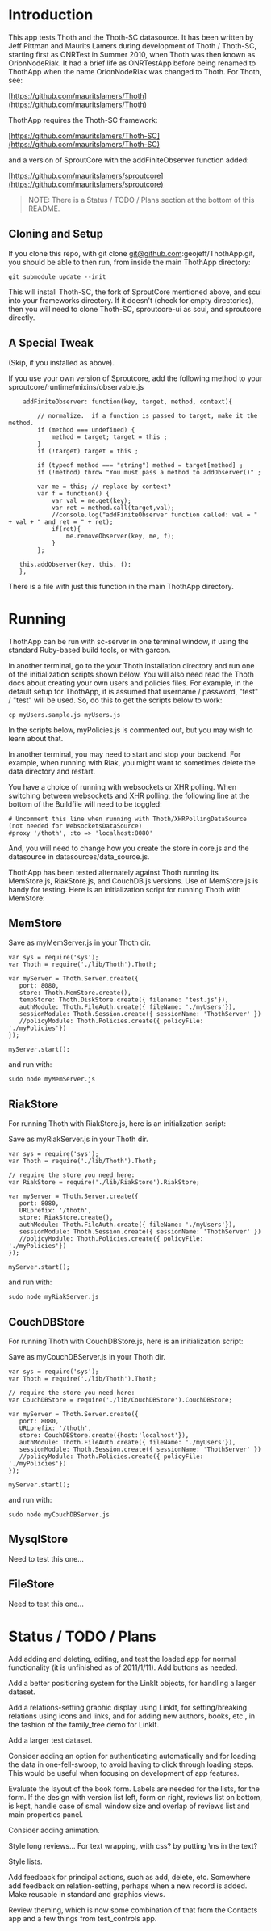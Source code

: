 Introduction
============

This app tests Thoth and the Thoth-SC datasource. It has been written by Jeff Pittman and Maurits Lamers during
development of Thoth / Thoth-SC, starting first as ONRTest in Summer 2010, when Thoth was then known as OrionNodeRiak.
It had a brief life as ONRTestApp before being renamed to ThothApp when the name OrionNodeRiak was changed to Thoth. For
Thoth, see:

[https://github.com/mauritslamers/Thoth](https://github.com/mauritslamers/Thoth)

ThothApp requires the Thoth-SC framework:

[https://github.com/mauritslamers/Thoth-SC](https://github.com/mauritslamers/Thoth-SC)

and a version of SproutCore with the addFiniteObserver function added:

[https://github.com/mauritslamers/sproutcore](https://github.com/mauritslamers/sproutcore)

> NOTE: There is a Status / TODO / Plans section at the bottom of this README.

Cloning and Setup
-----------------

If you clone this repo, with git clone git@github.com:geojeff/ThothApp.git, you should be able to then run, from inside 
the main ThothApp directory:

    git submodule update --init

This will install Thoth-SC, the fork of SproutCore mentioned above, and scui into your frameworks directory. If it doesn't
(check for empty directories), then you will need to clone Thoth-SC, sproutcore-ui as scui, and sproutcore directly.

A Special Tweak
---------------

(Skip, if you installed as above).

If you use your own version of Sproutcore, add the following method to your sproutcore/runtime/mixins/observable.js

        addFiniteObserver: function(key, target, method, context){
 
            // normalize.  if a function is passed to target, make it the method.
            if (method === undefined) {
                method = target; target = this ;
            }
            if (!target) target = this ;
 
            if (typeof method === "string") method = target[method] ;
            if (!method) throw "You must pass a method to addObserver()" ;
 
            var me = this; // replace by context?
            var f = function() {
                var val = me.get(key);
                var ret = method.call(target,val);
                //console.log("addFiniteObserver function called: val = " + val + " and ret = " + ret);
                if(ret){
                    me.removeObserver(key, me, f);
                }
            };
 
       this.addObserver(key, this, f);
       },

There is a file with just this function in the main ThothApp directory.

Running
=======

ThothApp can be run with sc-server in one terminal window, if using the standard Ruby-based build tools, or with garcon.

In another terminal, go to the your Thoth installation directory and run one of the initialization scripts shown below. You 
will also need read the Thoth docs about creating your own users and policies files. For example, in the default setup for
ThothApp, it is assumed that username / password, "test" / "test" will be used. So, do this to get the scripts below to work:

    cp myUsers.sample.js myUsers.js

In the scripts below, myPolicies.js is commented out, but you may wish to learn about that.

In another terminal, you may need to start and stop your backend. For example, when running with Riak, you might want to
sometimes delete the data directory and restart.

You have a choice of running with websockets or XHR polling. When switching between websockets and XHR polling, the
following line at the bottom of the Buildfile will need to be toggled:

    # Uncomment this line when running with Thoth/XHRPollingDataSource (not needed for WebsocketsDataSource)
    #proxy '/thoth', :to => 'localhost:8080'

And, you will need to change how you create the store in core.js and the datasource in datasources/data_source.js.

ThothApp has been tested alternately against Thoth running its MemStore.js, RiakStore.js, and CouchDB.js versions.
Use of MemStore.js is handy for testing. Here is an initialization script for running Thoth with MemStore:

MemStore
--------

Save as myMemServer.js in your Thoth dir.

    var sys = require('sys');
    var Thoth = require('./lib/Thoth').Thoth;

    var myServer = Thoth.Server.create({
       port: 8080,
       store: Thoth.MemStore.create(),
       tempStore: Thoth.DiskStore.create({ filename: 'test.js'}),
       authModule: Thoth.FileAuth.create({ fileName: './myUsers'}),
       sessionModule: Thoth.Session.create({ sessionName: 'ThothServer' })
       //policyModule: Thoth.Policies.create({ policyFile: './myPolicies'})
    });

    myServer.start();

and run with:

    sudo node myMemServer.js

RiakStore
---------

For running Thoth with RiakStore.js, here is an initialization script:

Save as myRiakServer.js in your Thoth dir.

    var sys = require('sys');
    var Thoth = require('./lib/Thoth').Thoth;

    // require the store you need here:
    var RiakStore = require('./lib/RiakStore').RiakStore;

    var myServer = Thoth.Server.create({
       port: 8080,
       URLprefix: '/thoth',
       store: RiakStore.create(),
       authModule: Thoth.FileAuth.create({ fileName: './myUsers'}),
       sessionModule: Thoth.Session.create({ sessionName: 'ThothServer' })
       //policyModule: Thoth.Policies.create({ policyFile: './myPolicies'})
    });

    myServer.start();

and run with:

    sudo node myRiakServer.js

CouchDBStore
------------

For running Thoth with CouchDBStore.js, here is an initialization script:

Save as myCouchDBServer.js in your Thoth dir.

    var sys = require('sys');
    var Thoth = require('./lib/Thoth').Thoth;

    // require the store you need here:
    var CouchDBStore = require('./lib/CouchDBStore').CouchDBStore;

    var myServer = Thoth.Server.create({
       port: 8080,
       URLprefix: '/thoth',
       store: CouchDBStore.create({host:'localhost'}),
       authModule: Thoth.FileAuth.create({ fileName: './myUsers'}),
       sessionModule: Thoth.Session.create({ sessionName: 'ThothServer' })
       //policyModule: Thoth.Policies.create({ policyFile: './myPolicies'})
    });

    myServer.start();

and run with:

    sudo node myCouchDBServer.js

MysqlStore
----------

Need to test this one...

FileStore
---------

Need to test this one...

Status / TODO / Plans
=====================

Add adding and deleting, editing, and test the loaded app for normal functionality (it is unfinished as of 2011/1/11).
Add buttons as needed.

Add a better positioning system for the LinkIt objects, for handling a larger dataset.

Add a relations-setting graphic display using LinkIt, for setting/breaking relations using icons and links, and for
adding new authors, books, etc., in the fashion of the family_tree demo for LinkIt.

Add a larger test dataset.

Consider adding an option for authenticating automatically and for loading the data in one-fell-swoop, to avoid having
to click through loading steps. This would be useful when focusing on development of app features.

Evaluate the layout of the book form. Labels are needed for the lists, for the form. If the design with version list
left, form on right, reviews list on bottom, is kept, handle case of small window size and overlap of reviews list and
main  properties panel.

Consider adding animation.

Style long reviews... For text wrapping, with css?  by putting \ns in the text?

Style lists.

Add feedback for principal actions, such as add, delete, etc. Somewhere add feedback on relation-setting, perhaps when
a new record is added. Make reusable in standard and graphics views.

Review theming, which is now some combination of that from the Contacts app and a few things from test_controls app.

